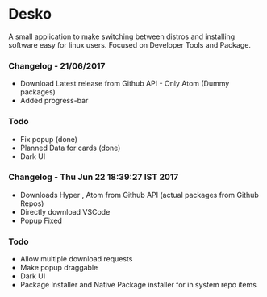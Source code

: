 # Desko  

A small application to make switching between distros and installing software easy for linux users. Focused on Developer Tools and Package.

### Changelog - 21/06/2017  

- Download Latest release from Github API - Only Atom (Dummy packages)
- Added progress-bar

### Todo  

- Fix popup (done)  
- Planned Data for cards  (done)
- Dark UI  


### Changelog - Thu Jun 22 18:39:27 IST 2017  

- Downloads Hyper , Atom from Github API  (actual packages from Github Repos)  
- Directly download VSCode
- Popup Fixed  

### Todo  

- Allow multiple download requests  
- Make popup draggable
- Dark UI
- Package Installer and Native Package installer for in system repo items
